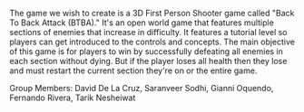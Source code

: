 The game we wish to create is a 3D First Person Shooter game called "Back To Back Attack (BTBA)." It's an open world game that features multiple sections of enemies that increase in difficulty. It features a tutorial level so players can get introduced to the controls and concepts. The main objective of this game is for players to win by successfully defeating all enemies in each section without dying. But if the player loses all health then they lose and must restart the current section they're on or the entire game.

Group Members: David De La Cruz, Saranveer Sodhi, Gianni Oquendo, Fernando Rivera, Tarik Nesheiwat